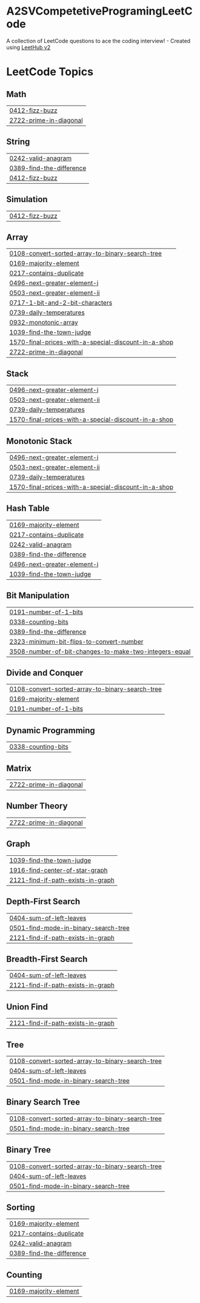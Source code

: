 # A2SVCompetetiveProgramingLeetCode
A collection of LeetCode questions to ace the coding interview! - Created using [LeetHub v2](https://github.com/arunbhardwaj/LeetHub-2.0)

<!---LeetCode Topics Start-->
# LeetCode Topics
## Math
|  |
| ------- |
| [0412-fizz-buzz](https://github.com/Zeckaris/A2SVCompetetiveProgramingLeetCode/tree/master/0412-fizz-buzz) |
| [2722-prime-in-diagonal](https://github.com/Zeckaris/A2SVCompetetiveProgramingLeetCode/tree/master/2722-prime-in-diagonal) |
## String
|  |
| ------- |
| [0242-valid-anagram](https://github.com/Zeckaris/A2SVCompetetiveProgramingLeetCode/tree/master/0242-valid-anagram) |
| [0389-find-the-difference](https://github.com/Zeckaris/A2SVCompetetiveProgramingLeetCode/tree/master/0389-find-the-difference) |
| [0412-fizz-buzz](https://github.com/Zeckaris/A2SVCompetetiveProgramingLeetCode/tree/master/0412-fizz-buzz) |
## Simulation
|  |
| ------- |
| [0412-fizz-buzz](https://github.com/Zeckaris/A2SVCompetetiveProgramingLeetCode/tree/master/0412-fizz-buzz) |
## Array
|  |
| ------- |
| [0108-convert-sorted-array-to-binary-search-tree](https://github.com/Zeckaris/A2SVCompetetiveProgramingLeetCode/tree/master/0108-convert-sorted-array-to-binary-search-tree) |
| [0169-majority-element](https://github.com/Zeckaris/A2SVCompetetiveProgramingLeetCode/tree/master/0169-majority-element) |
| [0217-contains-duplicate](https://github.com/Zeckaris/A2SVCompetetiveProgramingLeetCode/tree/master/0217-contains-duplicate) |
| [0496-next-greater-element-i](https://github.com/Zeckaris/A2SVCompetetiveProgramingLeetCode/tree/master/0496-next-greater-element-i) |
| [0503-next-greater-element-ii](https://github.com/Zeckaris/A2SVCompetetiveProgramingLeetCode/tree/master/0503-next-greater-element-ii) |
| [0717-1-bit-and-2-bit-characters](https://github.com/Zeckaris/A2SVCompetetiveProgramingLeetCode/tree/master/0717-1-bit-and-2-bit-characters) |
| [0739-daily-temperatures](https://github.com/Zeckaris/A2SVCompetetiveProgramingLeetCode/tree/master/0739-daily-temperatures) |
| [0932-monotonic-array](https://github.com/Zeckaris/A2SVCompetetiveProgramingLeetCode/tree/master/0932-monotonic-array) |
| [1039-find-the-town-judge](https://github.com/Zeckaris/A2SVCompetetiveProgramingLeetCode/tree/master/1039-find-the-town-judge) |
| [1570-final-prices-with-a-special-discount-in-a-shop](https://github.com/Zeckaris/A2SVCompetetiveProgramingLeetCode/tree/master/1570-final-prices-with-a-special-discount-in-a-shop) |
| [2722-prime-in-diagonal](https://github.com/Zeckaris/A2SVCompetetiveProgramingLeetCode/tree/master/2722-prime-in-diagonal) |
## Stack
|  |
| ------- |
| [0496-next-greater-element-i](https://github.com/Zeckaris/A2SVCompetetiveProgramingLeetCode/tree/master/0496-next-greater-element-i) |
| [0503-next-greater-element-ii](https://github.com/Zeckaris/A2SVCompetetiveProgramingLeetCode/tree/master/0503-next-greater-element-ii) |
| [0739-daily-temperatures](https://github.com/Zeckaris/A2SVCompetetiveProgramingLeetCode/tree/master/0739-daily-temperatures) |
| [1570-final-prices-with-a-special-discount-in-a-shop](https://github.com/Zeckaris/A2SVCompetetiveProgramingLeetCode/tree/master/1570-final-prices-with-a-special-discount-in-a-shop) |
## Monotonic Stack
|  |
| ------- |
| [0496-next-greater-element-i](https://github.com/Zeckaris/A2SVCompetetiveProgramingLeetCode/tree/master/0496-next-greater-element-i) |
| [0503-next-greater-element-ii](https://github.com/Zeckaris/A2SVCompetetiveProgramingLeetCode/tree/master/0503-next-greater-element-ii) |
| [0739-daily-temperatures](https://github.com/Zeckaris/A2SVCompetetiveProgramingLeetCode/tree/master/0739-daily-temperatures) |
| [1570-final-prices-with-a-special-discount-in-a-shop](https://github.com/Zeckaris/A2SVCompetetiveProgramingLeetCode/tree/master/1570-final-prices-with-a-special-discount-in-a-shop) |
## Hash Table
|  |
| ------- |
| [0169-majority-element](https://github.com/Zeckaris/A2SVCompetetiveProgramingLeetCode/tree/master/0169-majority-element) |
| [0217-contains-duplicate](https://github.com/Zeckaris/A2SVCompetetiveProgramingLeetCode/tree/master/0217-contains-duplicate) |
| [0242-valid-anagram](https://github.com/Zeckaris/A2SVCompetetiveProgramingLeetCode/tree/master/0242-valid-anagram) |
| [0389-find-the-difference](https://github.com/Zeckaris/A2SVCompetetiveProgramingLeetCode/tree/master/0389-find-the-difference) |
| [0496-next-greater-element-i](https://github.com/Zeckaris/A2SVCompetetiveProgramingLeetCode/tree/master/0496-next-greater-element-i) |
| [1039-find-the-town-judge](https://github.com/Zeckaris/A2SVCompetetiveProgramingLeetCode/tree/master/1039-find-the-town-judge) |
## Bit Manipulation
|  |
| ------- |
| [0191-number-of-1-bits](https://github.com/Zeckaris/A2SVCompetetiveProgramingLeetCode/tree/master/0191-number-of-1-bits) |
| [0338-counting-bits](https://github.com/Zeckaris/A2SVCompetetiveProgramingLeetCode/tree/master/0338-counting-bits) |
| [0389-find-the-difference](https://github.com/Zeckaris/A2SVCompetetiveProgramingLeetCode/tree/master/0389-find-the-difference) |
| [2323-minimum-bit-flips-to-convert-number](https://github.com/Zeckaris/A2SVCompetetiveProgramingLeetCode/tree/master/2323-minimum-bit-flips-to-convert-number) |
| [3508-number-of-bit-changes-to-make-two-integers-equal](https://github.com/Zeckaris/A2SVCompetetiveProgramingLeetCode/tree/master/3508-number-of-bit-changes-to-make-two-integers-equal) |
## Divide and Conquer
|  |
| ------- |
| [0108-convert-sorted-array-to-binary-search-tree](https://github.com/Zeckaris/A2SVCompetetiveProgramingLeetCode/tree/master/0108-convert-sorted-array-to-binary-search-tree) |
| [0169-majority-element](https://github.com/Zeckaris/A2SVCompetetiveProgramingLeetCode/tree/master/0169-majority-element) |
| [0191-number-of-1-bits](https://github.com/Zeckaris/A2SVCompetetiveProgramingLeetCode/tree/master/0191-number-of-1-bits) |
## Dynamic Programming
|  |
| ------- |
| [0338-counting-bits](https://github.com/Zeckaris/A2SVCompetetiveProgramingLeetCode/tree/master/0338-counting-bits) |
## Matrix
|  |
| ------- |
| [2722-prime-in-diagonal](https://github.com/Zeckaris/A2SVCompetetiveProgramingLeetCode/tree/master/2722-prime-in-diagonal) |
## Number Theory
|  |
| ------- |
| [2722-prime-in-diagonal](https://github.com/Zeckaris/A2SVCompetetiveProgramingLeetCode/tree/master/2722-prime-in-diagonal) |
## Graph
|  |
| ------- |
| [1039-find-the-town-judge](https://github.com/Zeckaris/A2SVCompetetiveProgramingLeetCode/tree/master/1039-find-the-town-judge) |
| [1916-find-center-of-star-graph](https://github.com/Zeckaris/A2SVCompetetiveProgramingLeetCode/tree/master/1916-find-center-of-star-graph) |
| [2121-find-if-path-exists-in-graph](https://github.com/Zeckaris/A2SVCompetetiveProgramingLeetCode/tree/master/2121-find-if-path-exists-in-graph) |
## Depth-First Search
|  |
| ------- |
| [0404-sum-of-left-leaves](https://github.com/Zeckaris/A2SVCompetetiveProgramingLeetCode/tree/master/0404-sum-of-left-leaves) |
| [0501-find-mode-in-binary-search-tree](https://github.com/Zeckaris/A2SVCompetetiveProgramingLeetCode/tree/master/0501-find-mode-in-binary-search-tree) |
| [2121-find-if-path-exists-in-graph](https://github.com/Zeckaris/A2SVCompetetiveProgramingLeetCode/tree/master/2121-find-if-path-exists-in-graph) |
## Breadth-First Search
|  |
| ------- |
| [0404-sum-of-left-leaves](https://github.com/Zeckaris/A2SVCompetetiveProgramingLeetCode/tree/master/0404-sum-of-left-leaves) |
| [2121-find-if-path-exists-in-graph](https://github.com/Zeckaris/A2SVCompetetiveProgramingLeetCode/tree/master/2121-find-if-path-exists-in-graph) |
## Union Find
|  |
| ------- |
| [2121-find-if-path-exists-in-graph](https://github.com/Zeckaris/A2SVCompetetiveProgramingLeetCode/tree/master/2121-find-if-path-exists-in-graph) |
## Tree
|  |
| ------- |
| [0108-convert-sorted-array-to-binary-search-tree](https://github.com/Zeckaris/A2SVCompetetiveProgramingLeetCode/tree/master/0108-convert-sorted-array-to-binary-search-tree) |
| [0404-sum-of-left-leaves](https://github.com/Zeckaris/A2SVCompetetiveProgramingLeetCode/tree/master/0404-sum-of-left-leaves) |
| [0501-find-mode-in-binary-search-tree](https://github.com/Zeckaris/A2SVCompetetiveProgramingLeetCode/tree/master/0501-find-mode-in-binary-search-tree) |
## Binary Search Tree
|  |
| ------- |
| [0108-convert-sorted-array-to-binary-search-tree](https://github.com/Zeckaris/A2SVCompetetiveProgramingLeetCode/tree/master/0108-convert-sorted-array-to-binary-search-tree) |
| [0501-find-mode-in-binary-search-tree](https://github.com/Zeckaris/A2SVCompetetiveProgramingLeetCode/tree/master/0501-find-mode-in-binary-search-tree) |
## Binary Tree
|  |
| ------- |
| [0108-convert-sorted-array-to-binary-search-tree](https://github.com/Zeckaris/A2SVCompetetiveProgramingLeetCode/tree/master/0108-convert-sorted-array-to-binary-search-tree) |
| [0404-sum-of-left-leaves](https://github.com/Zeckaris/A2SVCompetetiveProgramingLeetCode/tree/master/0404-sum-of-left-leaves) |
| [0501-find-mode-in-binary-search-tree](https://github.com/Zeckaris/A2SVCompetetiveProgramingLeetCode/tree/master/0501-find-mode-in-binary-search-tree) |
## Sorting
|  |
| ------- |
| [0169-majority-element](https://github.com/Zeckaris/A2SVCompetetiveProgramingLeetCode/tree/master/0169-majority-element) |
| [0217-contains-duplicate](https://github.com/Zeckaris/A2SVCompetetiveProgramingLeetCode/tree/master/0217-contains-duplicate) |
| [0242-valid-anagram](https://github.com/Zeckaris/A2SVCompetetiveProgramingLeetCode/tree/master/0242-valid-anagram) |
| [0389-find-the-difference](https://github.com/Zeckaris/A2SVCompetetiveProgramingLeetCode/tree/master/0389-find-the-difference) |
## Counting
|  |
| ------- |
| [0169-majority-element](https://github.com/Zeckaris/A2SVCompetetiveProgramingLeetCode/tree/master/0169-majority-element) |
<!---LeetCode Topics End-->